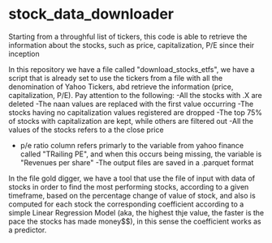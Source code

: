 # stock_data_downloader
Starting from a throughful list of tickers, this code is able to retrieve the information about the stocks, such as price, capitalization, P/E since their inception

In this repository we have a file called "download_stocks_etfs", we have a script that is already set to use the tickers from a file with all the denomination of Yahoo Tickers,
abd retrieve the information (price, capitalization, P/E).
Pay attention to the following: 
  -All the stocks with .X are deleted
  -The naan values are replaced with the first value occurring
  -The stocks having no capitalization values registered are dropped
  -The top 75% of stocks with capitalization are kept, while others are filtered out
  -All the values of the stocks refers to a the close price
  - p/e ratio column refers primarly to the variable from yahoo finance called "TRailing PE", and when this occurs being missing, the variable is "Revenues per share"
  -The output files are saved in a .parquet format


In the file gold digger, we have a tool that use the file of input with data of stocks in order to find the most performing stocks, according to a given timeframe, based
on the percentage change of value of stock, and also is computed for each stock the corresponding coefficient according to a simple Linear Regression Model (aka, the highest thje value, 
the faster is the pace the stocks has made money$$), in this sense the coefficient works as a predictor.
